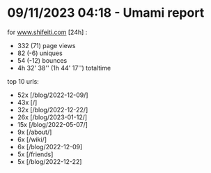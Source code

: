 # 09/11/2023 04:18 - Umami report
for www.shifeiti.com [24h] :

 - 332 (71) page views
 - 82 (-6) uniques
 - 54 (-12) bounces
 - 4h 32' 38'' (1h 44' 17'') totaltime


top 10 urls:
 - 52x [/blog/2022-12-09/]
 - 43x [/]
 - 32x [/blog/2022-12-22/]
 - 26x [/blog/2023-01-12/]
 - 15x [/blog/2022-05-07/]
 - 9x [/about/]
 - 6x [/wiki/]
 - 6x [/blog/2022-12-09]
 - 5x [/friends]
 - 5x [/blog/2022-12-22]


